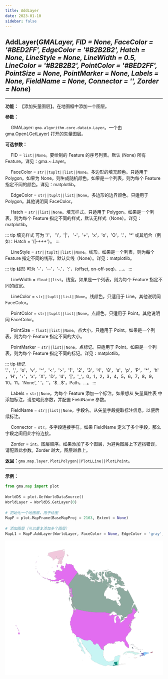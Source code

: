 ```yaml
---
title: AddLayer
date: 2023-01-10
sidebar: false
---
```


## **AddLayer**(*GMALayer, FID = None, FaceColor = '#BED2FF', EdgeColor = '#B2B2B2', Hatch = None, LineStyle = None, LineWidth = 0.5, LineColor = '#B2B2B2', PointColor = '#BED2FF', PointSize = None, PointMarker = None, Labels = None, FieldName = None, Connector = '', Zorder = None*)<Badge text="1.1.2 +"/> 

---

**功能：** 【添加矢量图层】。在地图框中添加一个图层。

**参数：**

&emsp; GMALayer: `gma.algorithm.core.dataio.Layer`。一个由 gma.Open(.GetLayer) 打开的矢量图层。

**可选参数：**

&emsp; FID = `list||None`。要绘制的 Feature 的序号列表。默认 (None) 所有 Feature。详见：gma.~.Layer。

&emsp; FaceColor = `str||tuplt||list||None`。多边形的填充颜色。只适用于 Polygon。如果为 None，则生成随机颜色。如果是一个列表，则为每个 Feature 指定不同的颜色。详见：matplotlib。

&emsp; EdgeColor = `str||tuplt||list||None`。多边形的边界颜色。只适用于 Polygon。其他说明同 FaceColor。

&emsp; Hatch = `str||list||None`。填充样式。只适用于 Polygon。如果是一个列表，则为每个 Feature 指定不同的样式，默认无样式（None）。详见：matplotlib。

::: tip 填充样式
可为 '/'， '\\'，'|'， '-'，'+'，'x'，'o'，'O'，'.'，'*' 或其组合（例如：Hatch = '/|-+++'）。
:::

&emsp; LineStyle = `str||tuplt||list||None`。线形。如果是一个列表，则为每个 Feature 指定不同的线形，默认实线（None）。详见：matplotlib。

::: tip 线形
可为 '-'，'--'，'-.'，':'，(offset, on-off-seq)，...。
:::

&emsp; LineWidth = `float||list`。线宽。如果是一个列表，则为每个 Feature 指定不同的线宽。

&emsp; LineColor = `str||tuplt||list||None`。线颜色。只适用于 Line。其他说明同 FaceColor。

&emsp; PointColor = `str||tuplt||list||None`。点颜色。只适用于 Point。其他说明同 FaceColor。

&emsp; PointSize = `float||list||None`。点大小。只适用于 Point。如果是一个列表，则为每个 Feature 指定不同的大小。

&emsp; PointMarker = `str||list||None`。点标记。只适用于 Point。如果是一个列表，则为每个 Feature 指定不同的标记。详见：matplotlib。

::: tip 标记
'.'，','，'o'，'v'，'^'，'<'，'>'，'1'，'2'，'3'，'4'，'8'，'s'，'p'，'P'，'*'，'h'，'H'，'+'，'x'，'X'，'D'，'d'，'|'，'_'，0，1，2，3，4，5，6，7，8，9，10，11，'None',  ' '，''，'\$...\$'，Path，...。
:::

&emsp; Labels = `str||None`。为每个 Feature 添加一个标注。如果想从 矢量属性表 中添加标注，请忽略此参数，并配置 FieldName 参数。

&emsp; FieldName = `str||list||None`。字段名。从矢量字段提取标注信息，以便后续标注。

&emsp; Connector = `str`。多字段连接字符。如果 FieldName 定义了多个字段，那么字段之间用此字符连接。

&emsp; Zorder = `int`。图层顺序。如果添加了多个图层，为避免图层上下遮挡错误，请配置此参数。Zorder 越大，图层越靠上。

**返回：**`gma.map.layer.PlotLPolygon||PlotLLine||PlotLPoint`。

---

**示例：**
```python
from gma.map import plot

WorldDS = plot.GetWorldDataSource()
WorldLayer = WorldDS.GetLayer(0)

# 初始化一个地图框，用于绘图
MapF = plot.MapFrame(BaseMapProj = 2163, Extent = None)

# 添加图层（可以重复添加多个图层）
MapL1 = MapF.AddLayer(WorldLayer, FaceColor = None, EdgeColor = 'gray', LineWidth = 0.1)

```
![](/map/AddLayer.png)

